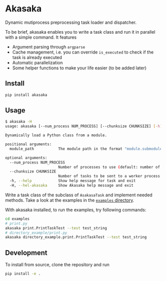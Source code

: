 # Akasaka

Dynamic mutiprocess preprocessing task loader and dispatcher.

To be brief, akasaka enables you to write a task class and run it in parallel with a simple command. It features

* Argument parsing through `argparse`
* Cache management, i.e. you can override `is_executed` to check if the task is already executed
* Automatic parallelization
* Some helper functions to make your life easier (to be added later)

## Install

```bash
pip install akasaka
```

## Usage

```bash
$ akasaka -H
usage: akasaka [--num_process NUM_PROCESS] [--chunksize CHUNKSIZE] [-h] [-H] module_path

Dynamically load a Python class from a module.

positional arguments:
  module_path           The module path in the format "module.submodule.ClassName"

optional arguments:
  --num_process NUM_PROCESS
                        Number of processes to use (default: number of CPU cores)
  --chunksize CHUNKSIZE
                        Number of tasks to be sent to a worker process at a time (default: 1)
  -h, --help            Show help message for task and exit
  -H, --hel-akasaka     Show Akasaka help message and exit
```

Write a task class of the subclass of `AsakasaTask` and implement needed methods. Take a look at the examples in the [`examples` directory](./examples).

With akasaka installed, to run the examples, try following commands:

```bash
cd examples
# print.py
akasaka print.PrintTaskTest --test test_string
# directory_example/print.py
akasaka directory_example.print.PrintTaskTest --test test_string
```

## Development

To install from source, clone the repository and run

```bash
pip install -e .
```
